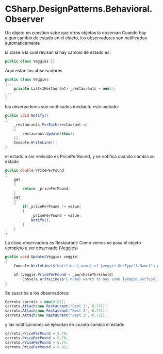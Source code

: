 # CSharp.DesignPatterns.Behavioral.Observer

Un objeto en cuestion sabe que otros objetos lo observan
Cuando hay algun cambio de estado en el objeto, los observadores son notificados automaticamente

la clase a la cual revisan si hay cambio de estado es: 
```csharp
public class Veggies {}
```
Aqui estan los observadores
```csharp
public class Veggies
{...
    private List<IRestaurant> _restaurants = new();
...
}
```
los observadores son notificados mediante este metodo:
```csharp
public void Notify()
{
    _restaurants.ForEach(restaurant =>
    {
        restaurant.Update(this);
    });
    Console.WriteLine();
}
```

el estado a ser revisado es PricePerBound, y se notifica cuando cambia su estado
```csharp
public double PricePerPound
{
    get 
    { 
        return _pricePerPound; 
    }
    set
    {
        if(_pricePerPound != value)
        {
            _pricePerPound = value;
            Notify();
        }
    }
}
```

La clase observadora es Restaurant:
Como vemos se pasa el objeto completo a ser observado (Veggies)
```csharp
public void Update(Veggies veggie)
{
    Console.WriteLine($"Notified {_name} of {veggie.GetType().Name}'s price change to {veggie.PricePerPound} per pound");

    if (veggie.PricePerPound < _purchaseThreshold)
        Console.WriteLine($"{_name} wants to buy some {veggie.GetType().Name} !");            
}
```

Se suscribe a los observadores: 
```csharp
Carrots carrots = new(0.82);
carrots.Attach(new Restaurant("Rest 1", 0.77));
carrots.Attach(new Restaurant("Rest 2", 0.74));
carrots.Attach(new Restaurant("Rest 3", 0.75));
```

y las notificaciones se ejecutan en cuanto cambia el estado
```csharp
carrots.PricePerPound = 0.79;
carrots.PricePerPound = 0.76;
carrots.PricePerPound = 0.74;
carrots.PricePerPound = 0.81;
```

